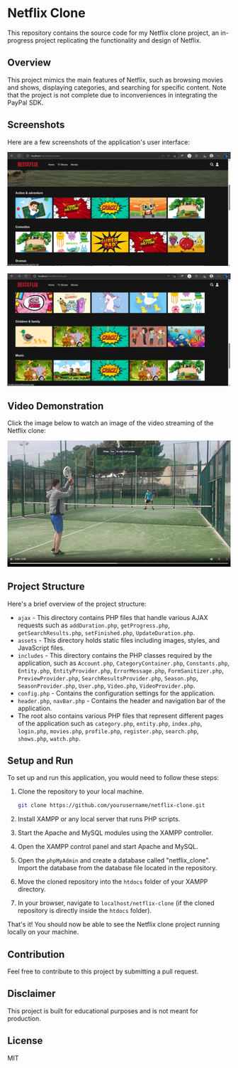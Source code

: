 

# Netflix Clone 

This repository contains the source code for my Netflix clone project, an in-progress project replicating the functionality and design of Netflix.

## Overview

This project mimics the main features of Netflix, such as browsing movies and shows, displaying categories, and searching for specific content. Note that the project is not complete due to inconveniences in integrating the PayPal SDK.

## Screenshots

Here are a few screenshots of the application's user interface:

![Screenshot 1](./screenshots/Screenshot1.png)


![Screenshot 2](./screenshots/Screenshot3.png)


## Video Demonstration

Click the image below to watch an image of the video streaming of the Netflix clone:

![Netflix Clone Video Demonstration](./screenshots/Screenshot2.png)

## Project Structure

Here's a brief overview of the project structure:

- `ajax` - This directory contains PHP files that handle various AJAX requests such as `addDuration.php`, `getProgress.php`, `getSearchResults.php`, `setFinished.php`, `UpdateDuration.php`.
- `assets` - This directory holds static files including images, styles, and JavaScript files.
- `includes` - This directory contains the PHP classes required by the application, such as `Account.php`, `CategoryContainer.php`, `Constants.php`, `Entity.php`, `EntityProvider.php`, `ErrorMessage.php`, `FormSanitizer.php`, `PreviewProvider.php`, `SearchResultsProvider.php`, `Season.php`, `SeasonProvider.php`, `User.php`, `Video.php`, `VideoProvider.php`.
- `config.php` - Contains the configuration settings for the application.
- `header.php`, `navBar.php` - Contains the header and navigation bar of the application.
- The root also contains various PHP files that represent different pages of the application such as `category.php`, `entity.php`, `index.php`, `login.php`, `movies.php`, `profile.php`, `register.php`, `search.php`, `shows.php`, `watch.php`.



## Setup and Run

To set up and run this application, you would need to follow these steps:

1. Clone the repository to your local machine.
   ```bash
   git clone https://github.com/yourusername/netflix-clone.git
   ```

2. Install XAMPP or any local server that runs PHP scripts. 

3. Start the Apache and MySQL modules using the XAMPP controller.

4. Open the XAMPP control panel and start Apache and MySQL. 

5. Open the `phpMyAdmin` and create a database called "netflix_clone". Import the database from the database file located in the repository.

6. Move the cloned repository into the `htdocs` folder of your XAMPP directory.

7. In your browser, navigate to `localhost/netflix-clone` (if the cloned repository is directly inside the `htdocs` folder).

That's it! You should now be able to see the Netflix clone project running locally on your machine.

## Contribution

Feel free to contribute to this project by submitting a pull request. 

## Disclaimer

This project is built for educational purposes and is not meant for production.

## License

MIT

